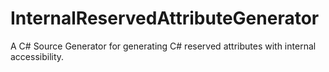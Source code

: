 # InternalReservedAttributeGenerator
A C# Source Generator for generating C# reserved attributes with internal accessibility.
